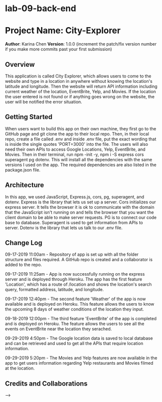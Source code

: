 # lab-09-back-end

# Project Name: City-Explorer

**Author**: Karina Chen
**Version**: 1.0.0 (increment the patch/fix version number if you make more commits past your first submission)

## Overview
This application is called City Explorer, which allows users to come to the website and type in a location in anywhere without knowing the location's latitude and longitude. Then the website will return API information including current weather of the location, EventBrite, Yelp, and Movies. If the location the user entered is not found or if anything goes wrong on the website, the user will be notified the error situation.

## Getting Started
When users want to build this app on their own machine, they first go to the GitHub page and git clone the app to their local repo. Then, in their local repo, create a file called .env and inside .env file, put the exact wording that is inside the single quotes 'PORT=3000' into the file. The users will also need their own APIs to access Google Locations, Yelp, EventBrite, and Movies. Then in their terminal, run npm -init -y, npm i -S express cors superagent pg dotenv. This will install all the dependencies with the same versions I used on the app. The required dependencies are also listed in the package.json file.

## Architecture
In this app, we used JavaScript, Express.js, cors, pg, superagent, and dotenv. Express is the library that lets us set up a server. Cors initializes our express server. It tells the browser it is ok to communicate with the domain that the JavaScript isn't running on and tells the browser that you want the client domain to be able to make server requests. PG is to connect our code base to database. Superagent is used to get information from APIs to server. Dotenv is the library that lets us talk to our .env file.

## Change Log
09-17-2019 11:00am - Repository of app is set up with all the folder structure and files required. A GitHub repo is created and a collaborator is added to the repo. 

09-17-2019 11:25am - App is now successfully running on the express server and is deployed through Heroku. The app has the first feature 'Location', which has a route of /location and shows the location's search query, formatted address, latitude, and longitude.

09-17-2019 12:40pm - The second feature 'Weather' of the app is now available and is deployed on Heroku. This feature allows the users to know the upcoming 8 days of weather conditions of the location they input.

09-18-2019 12:00pm - The third feature 'EventBrite' of the app is completed and is deployed on Heroku. The feature allows the users to see all the events on EventBrite near the location they serached.

09-29-2019 4:50pm - The Google location data is saved to local database and can be retrieved and used to get all the APIs that require location information.

09-29-2019 5:20pm - The Movies and Yelp features are now available in the app to get users information regarding Yelp restaurants and Movies filmed at the location.

## Credits and Collaborations
<!-- Give credit (and a link) to other people or resources that helped you build this application. -->
-->